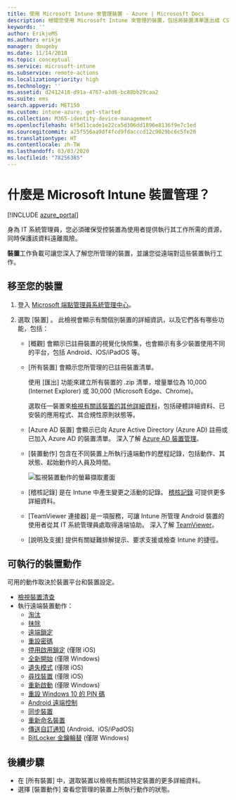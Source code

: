 ```yaml
---
title: 使用 Microsoft Intune 來管理裝置 - Azure | Micrososft Docs
description: 檢閱您使用 Microsoft Intune 來管理的裝置，包括將裝置清單匯出成 CSV 格式、檢視已加入 Azure Active Directory 的裝置、檢閱裝置上的動作變更記錄、使用「TeamViewer 連接器」以允許 IT 系統管理員從遠端對 Android 裝置進行疑難排解，以及檢視您可在裝置上執行的所有動作。
keywords: ''
author: ErikjeMS
ms.author: erikje
manager: dougeby
ms.date: 11/14/2018
ms.topic: conceptual
ms.service: microsoft-intune
ms.subservice: remote-actions
ms.localizationpriority: high
ms.technology: ''
ms.assetid: d2412418-d91a-4767-a3d6-bc88bb29caa2
ms.suite: ems
search.appverid: MET150
ms.custom: intune-azure; get-started
ms.collection: M365-identity-device-management
ms.openlocfilehash: 6f5d11cade1e22ca5d306dd1896e8136f9e7c1ed
ms.sourcegitcommit: a25f556aa9df4fcd9fdacccd12c9029bc6c5fe20
ms.translationtype: HT
ms.contentlocale: zh-TW
ms.lasthandoff: 03/03/2020
ms.locfileid: "78256385"
---
```

# <a name="what-is-microsoft-intune-device-management"></a>什麼是 Microsoft Intune 裝置管理？

[!INCLUDE [azure_portal](../includes/azure_portal.md)]

身為 IT 系統管理員，您必須確保受控裝置為使用者提供執行其工作所需的資源，同時保護該資料遠離風險。

**裝置**工作負載可讓您深入了解您所管理的裝置，並讓您從遠端對這些裝置執行工作。

## <a name="get-to-your-devices"></a>移至您的裝置

1. 登入 [Microsoft 端點管理員系統管理中心](https://go.microsoft.com/fwlink/?linkid=2109431)。
3. 選取 [裝置]  。 此檢視會顯示有關個別裝置的詳細資訊，以及它們各有哪些功能，包括：

   - [概觀]  會顯示已註冊裝置的視覺化快照集，也會顯示有多少裝置使用不同的平台，包括 Android、iOS/iPadOS 等。
   - [所有裝置]  會顯示您所管理的已註冊裝置清單。

     使用 [匯出]  功能來建立所有裝置的 .zip 清單，增量單位為 10,000 (Internet Explorer) 或 30,000 (Microsoft Edge、Chrome)。

     選取任一裝置來[檢視有關該裝置的其他詳細資料](device-inventory.md)，包括硬體詳細資料、已安裝的應用程式、其合規性原則狀態等。

   - [Azure AD 裝置]  會顯示已向 Azure Active Directory (Azure AD) 註冊或已加入 Azure AD 的裝置清單。 深入了解 [Azure AD 裝置管理](https://docs.microsoft.com/azure/active-directory/device-management-introduction)。
   - [裝置動作]  包含在不同裝置上所執行遠端動作的歷程記錄，包括動作、其狀態、起始動作的人員及時間。

     ![監視裝置動作的螢幕擷取畫面](./media/device-management/monitor-device-actions.png)

   - [稽核記錄]  是在 Intune 中產生變更之活動的記錄。 [稽核記錄](../fundamentals/monitor-audit-logs.md) 可提供更多詳細資料。
   - [TeamViewer 連接器]  是一項服務，可讓 Intune 所管理 Android 裝置的使用者從其 IT 系統管理員處取得遠端協助。 深入了解 [TeamViewer](teamviewer-support.md)。
   - [說明及支援]  提供有關疑難排解提示、要求支援或檢查 Intune 的捷徑。

## <a name="available-device-actions"></a>可執行的裝置動作
可用的動作取決於裝置平台和裝置設定。

- [檢視裝置清查](device-inventory.md)
- 執行遠端裝置動作：
  - [淘汰](devices-wipe.md#retire)
  - [抹除](devices-wipe.md#wipe)
  - [遠端鎖定](device-remote-lock.md)
  - [重設密碼](device-passcode-reset.md)
  - [停用啟用鎖定](device-activation-lock-disable.md) (僅限 iOS)
  - [全新開始](device-fresh-start.md) (僅限 Windows)
  - [遺失模式](device-lost-mode.md) (僅限 iOS)
  - [尋找裝置](device-locate.md) (僅限 iOS)
  - [重新啟動](device-restart.md) (僅限 Windows)
  - [重設 Windows 10 的 PIN 碼](device-windows-pin-reset.md)
  - [Android 遠端控制](teamviewer-support.md)
  - [同步裝置](device-sync.md)
  - [重新命名裝置](device-rename.md)
  - [傳送自訂通知](custom-notifications.md#send-a-custom-notification-to-a-single-device) (Android、iOS/iPadOS)
  - [BitLocker 金鑰輪替](../protect/encrypt-devices.md#rotate-bitlocker-recovery-keys) (僅限 Windows)

## <a name="next-steps"></a>後續步驟

- 在 [所有裝置]  中，選取裝置以檢視有關該特定裝置的更多詳細資料。
- 選擇 [裝置動作]  查看您管理的裝置上所執行動作的狀態。
